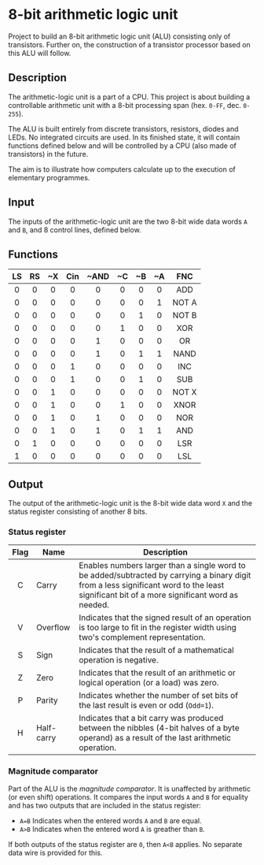 # 8-bit arithmetic logic unit

Project to build an 8-bit arithmetic logic unit (ALU) consisting only of transistors. Further on, the construction of a transistor processor based on this ALU will follow.

## Description

The arithmetic-logic unit is a part of a CPU. This project is about building a controllable arithmetic unit with a 8-bit processing span (hex. ``0-FF``, dec. ``0-255``).

The ALU is built entirely from discrete transistors, resistors, diodes and LEDs. No integrated circuits are used. In its finished state, it will contain functions defined below and will be controlled by a CPU (also made of transistors) in the future.

The aim is to illustrate how computers calculate up to the execution of elementary programmes.

## Input

The inputs of the arithmetic-logic unit are the two 8-bit wide data words ``A`` and ``B``, and 8 control lines, defined below.

## Functions

| LS | RS | ~X | Cin | ~AND | ~C | ~B | ~A | FNC   |
|:--:|:--:|:--:|:---:|:----:|:--:|:--:|:--:|:-----:|
| 0  | 0  | 0  | 0   | 0    | 0  | 0  | 0  | ADD   |
| 0  | 0  | 0  | 0   | 0    | 0  | 0  | 1  | NOT A |
| 0  | 0  | 0  | 0   | 0    | 0  | 1  | 0  | NOT B |
| 0  | 0  | 0  | 0   | 0    | 1  | 0  | 0  | XOR   |
| 0  | 0  | 0  | 0   | 1    | 0  | 0  | 0  | OR    |
| 0  | 0  | 0  | 0   | 1    | 0  | 1  | 1  | NAND  |
| 0  | 0  | 0  | 1   | 0    | 0  | 0  | 0  | INC   |
| 0  | 0  | 0  | 1   | 0    | 0  | 1  | 0  | SUB   |
| 0  | 0  | 1  | 0   | 0    | 0  | 0  | 0  | NOT X |
| 0  | 0  | 1  | 0   | 0    | 1  | 0  | 0  | XNOR  |
| 0  | 0  | 1  | 0   | 1    | 0  | 0  | 0  | NOR   |
| 0  | 0  | 1  | 0   | 1    | 0  | 1  | 1  | AND   |
| 0  | 1  | 0  | 0   | 0    | 0  | 0  | 0  | LSR   |
| 1  | 0  | 0  | 0   | 0    | 0  | 0  | 0  | LSL   |

## Output

The output of the arithmetic-logic unit is the 8-bit wide data word ``X`` and the status register consisting of another 8 bits.

### Status register

| Flag | Name       | Description |
|:----:|------------|-------------|
| C    | Carry      | Enables numbers larger than a single word to be added/subtracted by carrying a binary digit from a less significant word to the least significant bit of a more significant word as needed. |
| V    | Overflow   | Indicates that the signed result of an operation is too large to fit in the register width using two's complement representation. |
| S    | Sign       | Indicates that the result of a mathematical operation is negative. |
| Z    | Zero       | Indicates that the result of an arithmetic or logical operation (or a load) was zero. |
| P    | Parity     | Indicates whether the number of set bits of the last result is even or odd (``Odd=1``). |
| H    | Half-carry | Indicates that a bit carry was produced between the nibbles (4-bit halves of a byte operand) as a result of the last arithmetic operation. |

### Magnitude comparator

Part of the ALU is the _magnitude comparator_. It is unaffected by arithmetic (or even shift) operations. It compares the input words ``A`` and ``B`` for equality and has two outputs that are included in the status register:

+ ``A=B`` Indicates when the entered words ``A`` and ``B`` are equal.
+ ``A>B`` Indicates when the entered word ``A`` is greather than ``B``.

If both outputs of the status register are ``0``, then ``A<B`` applies. No separate data wire is provided for this.
